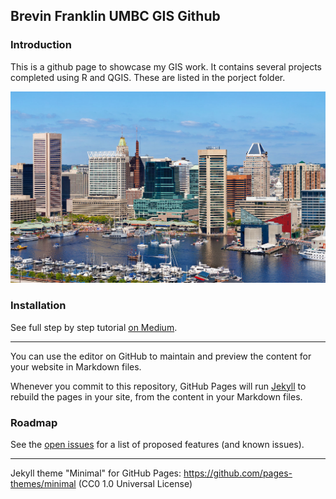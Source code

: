 ## Brevin Franklin UMBC GIS Github 

### Introduction

This is a github page to showcase my GIS work. It contains several projects completed using R and QGIS. These are listed in the porject folder.

<img src="/images/Baltimore.jpg?raw=true"/>

### Installation

See full step by step tutorial [on Medium](https://medium.com/@evanca/set-up-your-portfolio-website-in-less-than-10-minutes-with-github-pages-d0efa8ff56fd).
___

You can use the editor on GitHub to maintain and preview the content for your website in Markdown files.

Whenever you commit to this repository, GitHub Pages will run [Jekyll](https://jekyllrb.com/) to rebuild the pages in your site, from the content in your Markdown files.

### Roadmap

See the [open issues](https://github.com/evanca/quick-portfolio/issues) for a list of proposed features (and known issues).
___


Jekyll theme "Minimal" for GitHub Pages: https://github.com/pages-themes/minimal (CC0 1.0 Universal License)
